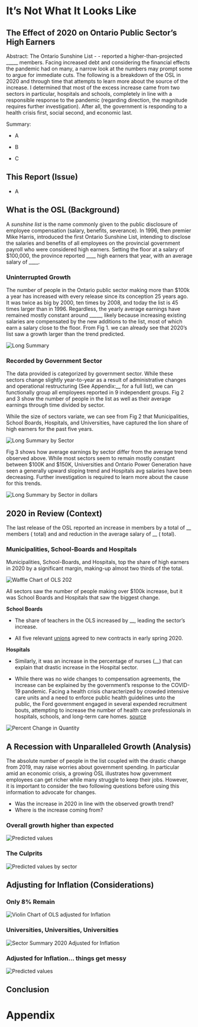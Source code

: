 # It’s Not What It Looks Like

## The Effect of 2020 on Ontario Public Sector’s High Earners

Abstract: The Ontario Sunshine List - - reported a higher-than-projected
\_\_\_\_\_ members. Facing increased debt and considering the financial
effects the pandemic had on many, a narrow look at the numbers may
prompt some to argue for immediate cuts. The following is a breakdown of
the OSL in 2020 and through time that attempts to learn more about the
source of the increase. I determined that most of the excess increase
came from two sectors in particular, hospitals and schools, completely
in line with a responsible response to the pandemic (regarding
direction, the magnitude requires further investigation). After all, the
government is responding to a health crisis first, social second, and
economic last.

<!-- change to summary  -->
<!-- add db context -->

Summary:

-   A

-   B

-   C

## This Report (Issue)

-   A

## What is the OSL (Background)

A *sunshine list* is the name commonly given to the public disclosure of
employee compensation (salary, benefits, severance). In 1996, then
premier Mike Harris, introduced the first Ontario Sunshine List,
intending to disclose the salaries and benefits of all employees on the
provincial government payroll who were considered high earners. Setting
the floor at a salary of $100,000, the province reported \_\_\_\_ high
earners that year, with an average salary of \_\_\_\_.

### Uninterrupted Growth

The number of people in the Ontario public sector making more than $100k
a year has increased with every release since its conception 25 years
ago. It was twice as big by 2000, ten times by 2008, and today the list
is 45 times larger than in 1996. Regardless, the yearly average earnings
have remained mostly constant around \_\_\_\_\_, likely because
increasing existing salaries are compensated by the new additions to the
list, most of which earn a salary close to the floor. From Fig 1. we can
already see that 2020’s list saw a growth larger than the trend
predicted.

![Long Summary](plots/p_longsum_grid.png)

### Recorded by Government Sector

The data provided is categorized by government sector. While these
sectors change slightly year-to-year as a result of administrative
changes and operational restructuring (See Appendix:\_\_ for a full
list), we can functionally group all employees reported in 9 independent
groups. Fig 2 and 3 show the number of people in the list as well as
their average earnings through time divided by sector.

While the size of sectors variate, we can see from Fig 2 that
Municipalities, School Boards, Hospitals, and Universities, have
captured the lion share of high earners for the past five years.

![Long Summary by Sector](plots/p_longsecsum.png)
<!-- push to appendix? -->

Fig 3 shows how average earnings by sector differ from the average trend
observed above. While most sectors seem to remain mostly constant
between $100K and $150K, Universities and Ontario Power Generation have
seen a generally upward sloping trend and Hospitals avg salaries have
been decreasing. Further investigation is required to learn more about
the cause for this trends.

![Long Summary by Sector in dollars](plots/p_longsecsum_d.png)

## 2020 in Review (Context)

The last release of the OSL reported an increase in members by a total
of $\_\_$ members ( total) and and reduction in the average salary of
$\_\_$ ( total).

### Municipalities, School-Boards and Hospitals

Municipalities, School-Boards, and Hospitals, top the share of high
earners in 2020 by a significant margin, making-up almost two thirds of
the total.

![Waffle Chart of OLS 202](plots/waffle.png)

All sectors saw the number of people making over $100k increase, but it
was School Boards and Hospitals that saw the biggest change.

**School Boards**

-   The share of teachers in the OLS increased by $\_\_$, leading the
    sector’s increase.

-   All five relevant [unions](link) agreed to new contracts in early
    spring 2020.

**Hospitals**

-   Similarly, it was an increase in the percentage of nurses ($\_\_$)
    that can explain that drastic increase in the Hospital sector.

-   While there was no wide changes to compensation agreements, the
    increase can be explained by the government’s response to the
    COVID-19 pandemic. Facing a health crisis characterized by crowded
    intensive care units and a need to enforce public health guidelines
    unto the public, the Ford government engaged in several expended
    recruitment bouts, attempting to increase the number of health care
    professionals in hospitals, schools, and long-term care homes.
    [source](link)

![Percent Change in Quantity](plots/p_change_1920.png)

## A Recession with Unparalleled Growth (Analysis)

The absolute number of people in the list coupled with the drastic
change from 2019, may raise worries about government spending. In
particular amid an economic crisis, a growing OSL illustrates how
government employees can get richer while many struggle to keep their
jobs. However, it is important to consider the two following questions
before using this information to advocate for changes.

-   Was the increase in 2020 in line with the observed growth trend?
-   Where is the increase coming from?

### Overall growth higher than expected

![Predicted values](plots/p_longsum_pred.png)

### The Culprits

![Predicted values by sector](plots/p_longsum_pred_sec.png)

## Adjusting for Inflation (Considerations)

### Only 8% Remain

![Violin Chart of OLS adjusted for Inflation](plots/p_violins.png)

### Universities, Universities, Universities

![Sector Summary 2020 Adjusted for Inflation](plots/p_secsum_20_adj.png)

### Adjusted for Inflation… things get messy

![Predicted values](plots/p_longsum_pred_adj.png)

## Conclusion

# Appendix
